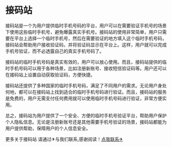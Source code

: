 # 接码站

接码站是一个为用户提供临时手机号码的平台，用户可以在需要验证手机号的场景下使用这些临时手机号，避免曝露真实手机号。接码站的使用非常简单，用户只需要在平台上选择一个临时手机号，然后在需要验证的地方填入这个临时手机号码，接码站会帮助用户接收验证码，并将验证码显示在平台上。这样，用户就可以完成手机号验证，而不必透露自己的真实手机号码了。

接码站的临时手机号码是真实有效的，用户可以放心使用。而且，接码站提供的临时手机号码可以用于各种场景，比如注册新账号、接收短信验证码等。用户还可以在接码站上设置自动获取验证码，方便快捷。

接码站还提供了多种国家的临时手机号码，满足了不同用户的需求。无论用户身处何地，都可以在接码站上找到适合的临时手机号码进行验证。而且，接码站的服务是免费的，用户无需支付任何费用就可以使用临时手机号码进行验证，非常方便实用。

总之，接码站为用户提供了一个安全、方便的临时手机号验证平台，帮助用户保护个人隐私信息。无论是注册新账号还是其他需要手机号验证的场景，接码站都能为用户提供帮助，保障用户的个人信息安全。

更多关于接码站 请通过✈与我们联系,感谢阅读！[点我联系✈](https://mail.k02.cc)